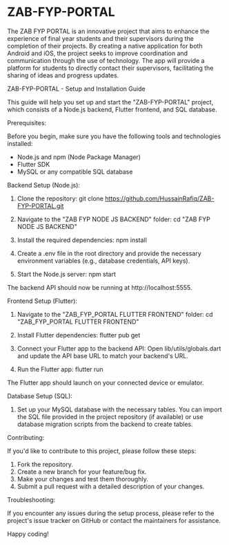 # ZAB-FYP-PORTAL

The ZAB FYP PORTAL is an innovative project that aims to enhance the experience of final 
year students and their supervisors during the completion of their projects. By creating a native 
application for both Android and iOS, the project seeks to improve coordination and 
communication through the use of technology. The app will provide a platform for students to 
directly contact their supervisors, facilitating the sharing of ideas and progress updates.


ZAB-FYP-PORTAL - Setup and Installation Guide

This guide will help you set up and start the "ZAB-FYP-PORTAL" project, which consists of a Node.js backend, Flutter frontend, and SQL database.

Prerequisites:

Before you begin, make sure you have the following tools and technologies installed:
- Node.js and npm (Node Package Manager)
- Flutter SDK
- MySQL or any compatible SQL database

Backend Setup (Node.js):

1. Clone the repository:
   git clone https://github.com/HussainRafiq/ZAB-FYP-PORTAL.git

2. Navigate to the "ZAB FYP NODE JS BACKEND" folder:
   cd "ZAB FYP NODE JS BACKEND"

3. Install the required dependencies:
   npm install

4. Create a .env file in the root directory and provide the necessary environment variables (e.g., database credentials, API keys).

5. Start the Node.js server:
   npm start

The backend API should now be running at http://localhost:5555.

Frontend Setup (Flutter):

1. Navigate to the "ZAB_FYP_PORTAL FLUTTER FRONTEND" folder:
   cd "ZAB_FYP_PORTAL FLUTTER FRONTEND"

2. Install Flutter dependencies:
   flutter pub get

3. Connect your Flutter app to the backend API:
   Open lib/utils/globals.dart and update the API base URL to match your backend's URL.

4. Run the Flutter app:
   flutter run

The Flutter app should launch on your connected device or emulator.

Database Setup (SQL):

1. Set up your MySQL database with the necessary tables.
   You can import the SQL file provided in the project repository (if available) or use database migration scripts from the backend to create tables.

Contributing:

If you'd like to contribute to this project, please follow these steps:

1. Fork the repository.
2. Create a new branch for your feature/bug fix.
3. Make your changes and test them thoroughly.
4. Submit a pull request with a detailed description of your changes.

Troubleshooting:

If you encounter any issues during the setup process, please refer to the project's issue tracker on GitHub or contact the maintainers for assistance.



Happy coding!
